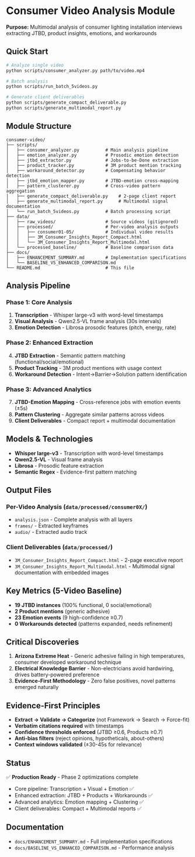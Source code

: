 # Consumer Video Analysis Module

**Purpose:** Multimodal analysis of consumer lighting installation interviews extracting JTBD, product insights, emotions, and workarounds

## Quick Start

```bash
# Analyze single video
python scripts/consumer_analyzer.py path/to/video.mp4

# Batch analysis
python scripts/run_batch_5videos.py

# Generate client deliverables
python scripts/generate_compact_deliverable.py
python scripts/generate_multimodal_report.py
```

## Module Structure

```
consumer-video/
├── scripts/
│   ├── consumer_analyzer.py          # Main analysis pipeline
│   ├── emotion_analyzer.py           # Prosodic emotion detection
│   ├── jtbd_extractor.py             # Jobs-to-be-Done extraction
│   ├── product_tracker.py            # 3M product mention tracking
│   ├── workaround_detector.py        # Compensating behavior detection
│   ├── jtbd_emotion_mapper.py        # JTBD-emotion cross-mapping
│   ├── pattern_clusterer.py          # Cross-video pattern aggregation
│   ├── generate_compact_deliverable.py    # 2-page client report
│   ├── generate_multimodal_report.py      # Multimodal signal documentation
│   └── run_batch_5videos.py          # Batch processing script
├── data/
│   ├── raw_videos/                   # Source videos (gitignored)
│   ├── processed/                    # Per-video analysis outputs
│   │   ├── consumer01-05/            # Individual video results
│   │   ├── 3M_Consumer_Insights_Report_Compact.html
│   │   └── 3M_Consumer_Insights_Report_Multimodal.html
│   └── processed_baseline/           # Baseline comparison data
├── docs/
│   ├── ENHANCEMENT_SUMMARY.md        # Implementation specifications
│   └── BASELINE_VS_ENHANCED_COMPARISON.md
└── README.md                         # This file
```

## Analysis Pipeline

### Phase 1: Core Analysis
1. **Transcription** - Whisper large-v3 with word-level timestamps
2. **Visual Analysis** - Qwen2.5-VL frame analysis (30s intervals)
3. **Emotion Detection** - Librosa prosodic features (pitch, energy, rate)

### Phase 2: Enhanced Extraction
4. **JTBD Extraction** - Semantic pattern matching (functional/social/emotional)
5. **Product Tracking** - 3M product mentions with usage context
6. **Workaround Detection** - Intent→Barrier→Solution pattern identification

### Phase 3: Advanced Analytics
7. **JTBD-Emotion Mapping** - Cross-reference jobs with emotion events (±5s)
8. **Pattern Clustering** - Aggregate similar patterns across videos
9. **Client Deliverables** - Compact report + multimodal documentation

## Models & Technologies

- **Whisper large-v3** - Transcription with word-level timestamps
- **Qwen2.5-VL** - Visual frame analysis
- **Librosa** - Prosodic feature extraction
- **Semantic Regex** - Evidence-first pattern matching

## Output Files

### Per-Video Analysis (`data/processed/consumer0X/`)
- `analysis.json` - Complete analysis with all layers
- `frames/` - Extracted keyframes
- `audio/` - Extracted audio track

### Client Deliverables (`data/processed/`)
- `3M_Consumer_Insights_Report_Compact.html` - 2-page executive report
- `3M_Consumer_Insights_Report_Multimodal.html` - Multimodal signal documentation with embedded images

## Key Metrics (5-Video Baseline)

- **19 JTBD instances** (100% functional, 0 social/emotional)
- **2 Product mentions** (generic adhesive)
- **23 Emotion events** (9 high-confidence ≥0.7)
- **0 Workarounds detected** (patterns expanded, needs refinement)

## Critical Discoveries

1. **Arizona Extreme Heat** - Generic adhesive failing in high temperatures, consumer developed workaround technique
2. **Electrical Knowledge Barrier** - Non-electricians avoid hardwiring, drives battery-powered preference
3. **Evidence-First Methodology** - Zero false positives, novel patterns emerged naturally

## Evidence-First Principles

- **Extract → Validate → Categorize** (not Framework → Search → Force-fit)
- **Verbatim citations required** with timestamps
- **Confidence thresholds enforced** (JTBD ≥0.6, Products ≥0.7)
- **Anti-bias filters** (reject opinions, hypotheticals, about-others)
- **Context windows validated** (±30-45s for relevance)

## Status

✅ **Production Ready** - Phase 2 optimizations complete
- Core pipeline: Transcription + Visual + Emotion ✅
- Enhanced extraction: JTBD + Products + Workarounds ✅
- Advanced analytics: Emotion mapping + Clustering ✅
- Client deliverables: Compact + Multimodal reports ✅

## Documentation

- `docs/ENHANCEMENT_SUMMARY.md` - Full implementation specifications
- `docs/BASELINE_VS_ENHANCED_COMPARISON.md` - Performance analysis
